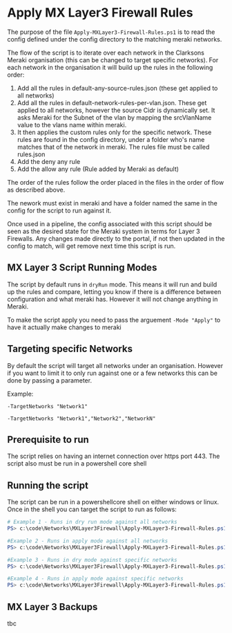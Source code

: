 # Apply MX Layer3 Firewall Rules

The purpose of the file `Apply-MXLayer3-Firewall-Rules.ps1` is to read the config defined under the config directory to the matching meraki networks.

The flow of the script is to iterate over each network in the Clarksons Meraki organisation (this can be changed to target specific networks). For each network
in the organisation it will build up the rules in the following order:

1. Add all the rules in default-any-source-rules.json (these get applied to all networks)
2. Add all the rules in default-network-rules-per-vlan.json. These get applied to all networks, however the source Cidr is dynamically set. It asks Meraki for the Subnet of the vlan by mapping the srcVlanName value to the vlans name within meraki.
3. It then applies the custom rules only for the specific network. These rules are found in the config directory, under a folder who's name matches that of the network in meraki. The rules file must be called rules.json
4. Add the deny any rule
5. Add the allow any rule (Rule added by Meraki as default)

The order of the rules follow the order placed in the files in the order of flow as described above.

The nework must exist in meraki and have a folder named the same in the config for the script to run against it.

Once used in a pipeline, the config associated with this script should be seen as the desired state for the Meraki system in terms for Layer 3 Firewalls. Any changes made directly to the portal, if not then updated 
in the config to match, will get remove next time this script is run.

## MX Layer 3 Script Running Modes

The script by default runs in `dryRun` mode. This means it will run and build up the rules and compare, letting you know if there is a difference between configuration and what meraki has. However it will not change anything in Meraki.

To make the script apply you need to pass the arguement `-Mode "Apply"` to have it actually make changes to meraki

## Targeting specific Networks

By default the script will target all networks under an organisation. However if you want to limit it to only run against one or a few networks this can be done by passing a parameter. 

Example:

`-TargetNetworks "Network1"`

`-TargetNetworks "Network1","Network2","NetworkN"`

## Prerequisite to run

The script relies on having an internet connection over https port 443. The script also must be run in a powershell core shell

## Running the script

The script can be run in a powershellcore shell on either windows or linux. Once in the shell you can target the script to run as follows:

```powershell
# Example 1 - Runs in dry run mode against all networks
PS> c:\code\Networks\MXLayer3Firewall\Apply-MXLayer3-Firewall-Rules.ps1 -ApiKey "ftrgregregeret34tgfdge" 

#Example 2 - Runs in apply mode against all networks
PS> c:\code\Networks\MXLayer3Firewall\Apply-MXLayer3-Firewall-Rules.ps1 -ApiKey "ftrgregregeret34tgfdge" -Mode "Apply"

#Example 3 - Runs in dry mode against specific networks
PS> c:\code\Networks\MXLayer3Firewall\Apply-MXLayer3-Firewall-Rules.ps1 -ApiKey "ftrgregregeret34tgfdge" -TargetNetworks "Network1","Network2","Network3"

#Example 4 - Runs in apply mode against specific networks
PS> c:\code\Networks\MXLayer3Firewall\Apply-MXLayer3-Firewall-Rules.ps1 -ApiKey "ftrgregregeret34tgfdge" -TargetNetworks "Network1","Network2","Network3" -Mode "Apply"

```

## MX Layer 3 Backups

tbc